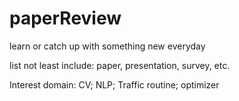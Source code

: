 # paperReview

learn or catch up with something new everyday

list not least include: paper, presentation, survey, etc.

Interest domain: CV; NLP; Traffic routine; optimizer
